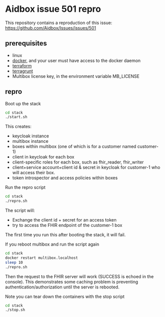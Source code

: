 # Aidbox issue 501 repro

This repository contains a reproduction of this issue: https://github.com/Aidbox/Issues/issues/501

## prerequisites
* linux
* [docker](https://docs.docker.com/engine/install/), and your user must have access to the docker daemon
* [terraform](https://learn.hashicorp.com/tutorials/terraform/install-cli) 
* [terragrunt](https://terragrunt.gruntwork.io/docs/getting-started/install/)
* Multibox license key, in the environment variable MB_LICENSE

## repro

Boot up the stack 
```bash
cd stack
./start.sh 
```
This creates: 
* keycloak instance
* multibox instance
* boxes within multibox (one of which is for a customer named customer-1)
* client in keycloak for each box
* client-specific roles for each box, such as fhir_reader, fhir_writer
* client+service account+client id & secret in keycloak for customer-1 who will access their box.
* token introspector and access policies within boxes

Run the repro script
```bash
cd stack
./repro.sh
```
The script will: 
* Exchange the client id + secret for an access token
* try to access the FHIR endpoint of the customer-1 box

The first time you run this after booting the stack, it will fail.

If you reboot multibox and run the script again
```bash
cd stack
docker restart multibox.localhost
sleep 10
./repro.sh
```

Then the request to the FHIR server will work (SUCCESS is echoed in the console).
This demonstrates some caching problem is preventing authentication/authorization until the server is rebooted.

Note you can tear down the containers with the stop script
```bash
cd stack
./stop.sh
```